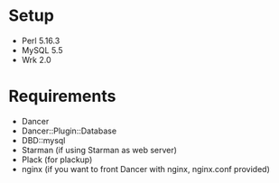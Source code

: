# Setup

* Perl 5.16.3
* MySQL 5.5
* Wrk 2.0

# Requirements

* Dancer
* Dancer::Plugin::Database
* DBD::mysql
* Starman (if using Starman as web server)
* Plack (for plackup)
* nginx (if you want to front Dancer with nginx, nginx.conf provided)

